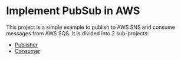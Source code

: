 # Implement PubSub in AWS

This project is a simple example to publish to AWS SNS and consume messages from AWS SQS. It is divided into 2 sub-projects:

- [Publisher](aws-publiser/README.md)
- [Consumer](aws-consumer/README.md)
